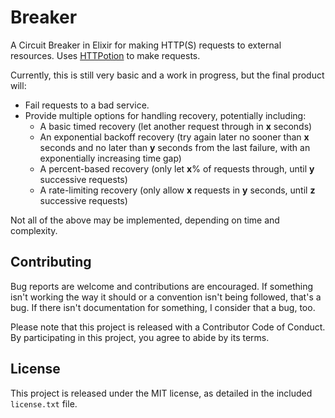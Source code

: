 # Breaker #

A Circuit Breaker in Elixir for making HTTP(S) requests to external resources.
Uses [HTTPotion](https://github.com/myfreeweb/httpotion) to make requests.

Currently, this is still very basic and a work in progress, but the final product will:

* Fail requests to a bad service.
* Provide multiple options for handling recovery, potentially including:
  * A basic timed recovery (let another request through in **x** seconds)
  * An exponential backoff recovery (try again later no sooner than **x** seconds and no later than **y** seconds from the last failure, with an exponentially increasing time gap)
  * A percent-based recovery (only let **x**% of requests through, until **y** successive requests)
  * A rate-limiting recovery (only allow **x** requests in **y** seconds, until **z** successive requests)

Not all of the above may be implemented, depending on time and complexity.

## Contributing ##

Bug reports are welcome and contributions are encouraged.
If something isn't working the way it should or a convention isn't being followed, that's a bug.
If there isn't documentation for something, I consider that a bug, too.

Please note that this project is released with a Contributor Code of Conduct. By participating in this project, you agree to abide by its terms.

## License ##

This project is released under the MIT license, as detailed in the included `license.txt` file.
